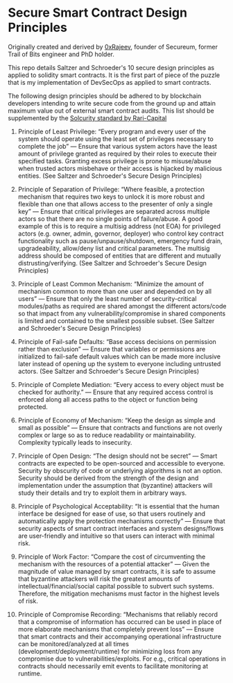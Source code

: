 # Secure Smart Contract Design Principles

Originally created and derived by [0xRajeev](https://twitter.com/0xRajeev), founder of Secureum, former Trail of Bits engineer and PhD holder.


This repo details Saltzer and Schroeder's 10 secure design principles as applied to solidity smart contracts. It is the first part of piece of the puzzle that is my implementation of DevSecOps as applied to smart contracts.

The following design principles should be adhered to by blockchain developers intending to write secure code from the ground up and attain maximum value out of external smart contract audits. This list should be supplemented by the [Solcurity standard by Rari-Capital](https://github.com/Rari-Capital/solcurity)

1. Principle of Least Privilege: “Every program and every user of the system should operate using the least set of privileges necessary to complete the job” — Ensure that various system actors have the least amount of privilege granted as required by their roles to execute their specified tasks. Granting excess privilege is prone to misuse/abuse when trusted actors misbehave or their access is hijacked by malicious entities. (See Saltzer and Schroeder's Secure Design Principles)

2. Principle of Separation of Privilege: “Where feasible, a protection mechanism that requires two keys to unlock it is more robust and flexible than one that allows access to the presenter of only a single key” — Ensure that critical privileges are separated across multiple actors so that there are no single points of failure/abuse. A good example of this is to require a multisig address (not EOA) for privileged actors (e.g. owner, admin, governor, deployer) who control key contract functionality such as pause/unpause/shutdown, emergency fund drain, upgradeability, allow/deny list and critical parameters. The multisig address should be composed of entities that are different and mutually distrusting/verifying. (See Saltzer and Schroeder's Secure Design Principles)

3. Principle of Least Common Mechanism: “Minimize the amount of mechanism common to more than one user and depended on by all users” — Ensure that only the least number of security-critical modules/paths as required are shared amongst the different actors/code so that impact from any vulnerability/compromise in shared components is limited and contained to the smallest possible subset. (See Saltzer and Schroeder's Secure Design Principles)

4. Principle of Fail-safe Defaults: “Base access decisions on permission rather than exclusion” — Ensure that variables or permissions are initialized to fail-safe default values which can be made more inclusive later instead of opening up the system to everyone including untrusted actors. (See Saltzer and Schroeder's Secure Design Principles)

5. Principle of Complete Mediation: “Every access to every object must be checked for authority.” — Ensure that any required access control is enforced along all access paths to the object or function being protected.

6. Principle of Economy of Mechanism: “Keep the design as simple and small as possible” — Ensure that contracts and functions are not overly complex or large so as to reduce readability or maintainability. Complexity typically leads to insecurity.

7. Principle of Open Design: “The design should not be secret” — Smart contracts are expected to be open-sourced and accessible to everyone. Security by obscurity of code or underlying algorithms is not an option. Security should be derived from the strength of the design and implementation under the assumption that (byzantine) attackers will study their details and try to exploit them in arbitrary ways.

8. Principle of Psychological Acceptability: “It is essential that the human interface be designed for ease of use, so that users routinely and automatically apply the protection mechanisms correctly” — Ensure that security aspects of smart contract interfaces and system designs/flows are user-friendly and intuitive so that users can interact with minimal risk.

9. Principle of Work Factor: “Compare the cost of circumventing the mechanism with the resources of a potential attacker” — Given the magnitude of value managed by smart contracts, it is safe to assume that byzantine attackers will risk the greatest amounts of intellectual/financial/social capital possible to subvert such systems. Therefore, the mitigation mechanisms must factor in the highest levels of risk.

10. Principle of Compromise Recording: “Mechanisms that reliably record that a compromise of information has occurred can be used in place of more elaborate mechanisms that completely prevent loss” — Ensure that smart contracts and their accompanying operational infrastructure can be monitored/analyzed at all times (development/deployment/runtime) for minimizing loss from any compromise due to vulnerabilities/exploits. For e.g., critical operations in contracts should necessarily emit events to facilitate monitoring at runtime.
